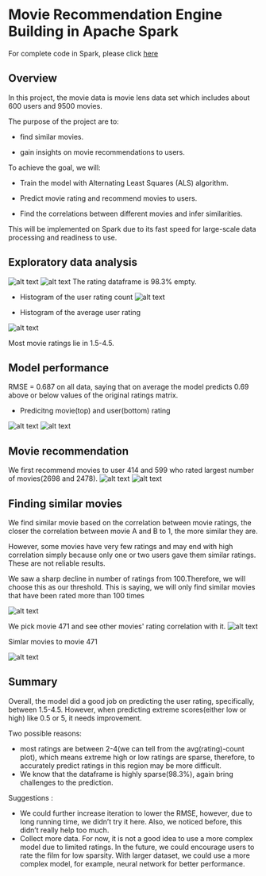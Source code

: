 # Movie Recommendation Engine Building in Apache Spark
For complete code in Spark, please click [here]( https://databricks-prod-cloudfront.cloud.databricks.com/public/4027ec902e239c93eaaa8714f173bcfc/2268229575846883/1611422526940121/6723471235902913/latest.html)

## Overview
In this project, the movie data is movie lens data set which includes about 600 users and 9500 movies.

The purpose of the project are to:

* find similar movies.

* gain insights on movie recommendations to users.


To achieve the goal, we will:

* Train the model with Alternating Least Squares (ALS) algorithm.

* Predict movie rating and recommend movies to users.

* Find the correlations between different movies and infer similarities.

This will be implemented on Spark due to its fast speed for large-scale data processing and readiness to use.


## Exploratory data analysis
![alt text](https://github.com/weiziyuan/Movie-recommendation/blob/master/image/movie_table.png)
![alt text](https://github.com/weiziyuan/Movie-recommendation/blob/master/image/rating_table.png)
The rating dataframe is 98.3% empty.

* Histogram of the user rating count
![alt text](https://github.com/weiziyuan/Movie-recommendation/blob/master/image/hist_rating_cnt.png)

* Histogram of the average user rating

![alt text](https://github.com/weiziyuan/Movie-recommendation/blob/master/image/hist_avg_rating.png)

Most movie ratings lie in 1.5-4.5.

## Model performance
RMSE = 0.687 on all data, saying that on average the model predicts 0.69 above or below values of the original ratings matrix.

* Predicitng movie(top) and user(bottom) rating

![alt text](https://github.com/weiziyuan/Movie-recommendation/blob/master/image/mp_alldata_movie.png)
![alt text](https://github.com/weiziyuan/Movie-recommendation/blob/master/image/mp_alldata_user.png)

## Movie recommendation
We first recommend movies to user 414 and 599 who rated largest number of movies(2698 and 2478).
![alt text](https://github.com/weiziyuan/Movie-recommendation/blob/master/image/user414.png)
![alt text](https://github.com/weiziyuan/Movie-recommendation/blob/master/image/user599.png)

## Finding similar movies
We find similar movie based on the correlation between movie ratings, the closer the correlation between movie A and B to 1, the more similar they are.

However, some movies have very few ratings and may end with high correlation simply because only one or two users gave them similar ratings. These are not reliable results.

We saw a sharp decline in number of ratings from 100.Therefore, we will choose this as our threshold. This is saying, we will only find similar movies that have been rated more than 100 times


![alt text](https://github.com/weiziyuan/Movie-recommendation/blob/master/image/count_vs_rating.png)

We pick movie 471 and see other movies' rating correlation with it.
![alt text](https://github.com/weiziyuan/Movie-recommendation/blob/master/image/movie471_corr.png)

Simlar movies to movie 471

![alt text](https://github.com/weiziyuan/Movie-recommendation/blob/master/image/similar_to_471.png)

## Summary
Overall, the model did a good job on predicting the user rating, specifically, between 1.5-4.5. However, when predicting extreme scores(either low or high) like 0.5 or 5, it needs improvement. 

Two possible reasons:
* most ratings are between 2-4(we can tell from the avg(rating)-count plot), which means extreme high or low ratings are sparse, therefore, to accurately predict ratings in this region may be more difficult.
* We know that the dataframe is highly sparse(98.3%), again bring challenges to the prediction. 

Suggestions :
* We could further increase iteration to lower the RMSE, however, due to long running time, we didn’t try it here. Also, we noticed before, this didn’t really help too much.
* Collect more data.
For now, it is not a good idea to use a more complex model due to limited ratings. 
In the future, we could encourage users to rate the film for low sparsity. With larger dataset, we could use a more complex model, for example, neural network for better performance.
